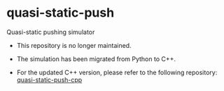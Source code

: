 # quasi-static-push
Quasi-static pushing simulator

- This repository is no longer maintained.
- The simulation has been migrated from Python to C++.

- For the updated C++ version, please refer to the following repository:
[quasi-static-push-cpp](https://github.com/HJS-HJS/quasi-static-push-cpp)
